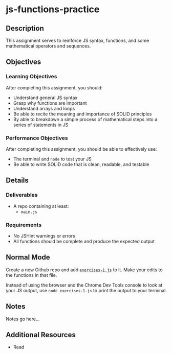 # js-functions-practice

## Description

This assignment serves to reinforce JS syntax, functions, and some mathematical operators and sequences.

## Objectives

### Learning Objectives

After completing this assignment, you should:

* Understand general JS syntax
* Grasp why functions are important
* Understand arrays and loops
* Be able to recite the meaning and importance of SOLID principles
* By able to breakdown a simple process of mathematical steps into a series of statements in JS

### Performance Objectives

After completing this assignment, you should be able to effectively use:

* The terminal and `node` to test your JS
* Be able to write SOLID code that is clean, readable, and testable

## Details

### Deliverables

* A repo containing at least:
  * `main.js`

### Requirements

* No JSHint warnings or errors
* All functions should be complete and produce the expected output

## Normal Mode

Create a new Github repo and add [`exercises-1.js`](exercises-1.js) to it. Make your edits to the functions in that file.

Instead of using the browser and the Chrome Dev Tools console to look at your JS output, use `node exercises-1.js` to print the output to your terminal.

## Notes

Notes go here...

## Additional Resources

* Read []()
